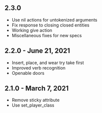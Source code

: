 ## 2.3.0
- Use nil actions for untokenized arguments
- Fix response to closing closed entities
- Working give action
- Miscellaneous fixes for new specs

## 2.2.0 - June 21, 2021
- Insert, place, and wear try take first
- Improved verb recognition
- Openable doors

## 2.1.0 - March 7, 2021
- Remove sticky attribute
- Use set_player_class
